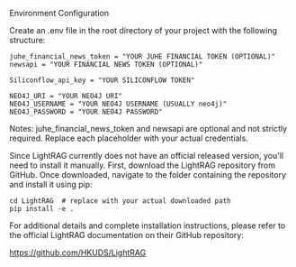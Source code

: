 Environment Configuration

Create an .env file in the root directory of your project with the following structure:
```
juhe_financial_news_token = "YOUR JUHE FINANCIAL TOKEN (OPTIONAL)"
newsapi = "YOUR FINANCIAL NEWS TOKEN (OPTIONAL)"

Siliconflow_api_key = "YOUR SILICONFLOW TOKEN"

NEO4J_URI = "YOUR NEO4J URI"
NEO4J_USERNAME = "YOUR NEO4J USERNAME (USUALLY neo4j)"
NEO4J_PASSWORD = "YOUR NEO4J PASSWORD"
```
Notes:
juhe_financial_news_token and newsapi are optional and not strictly required.
Replace each placeholder with your actual credentials.

Since LightRAG currently does not have an official released version, you'll need to install it manually. First, download the LightRAG repository from GitHub. Once downloaded, navigate to the folder containing the repository and install it using pip:
```
cd LightRAG  # replace with your actual downloaded path
pip install -e .
```
For additional details and complete installation instructions, please refer to the official LightRAG documentation on their GitHub repository:

https://github.com/HKUDS/LightRAG
